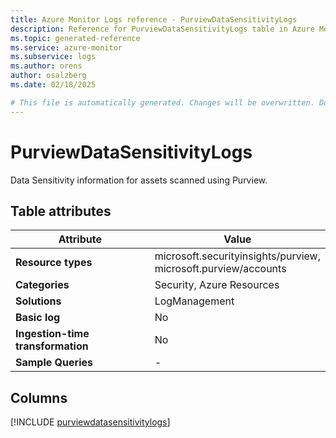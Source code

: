 ```yaml
---
title: Azure Monitor Logs reference - PurviewDataSensitivityLogs
description: Reference for PurviewDataSensitivityLogs table in Azure Monitor Logs.
ms.topic: generated-reference
ms.service: azure-monitor
ms.subservice: logs
ms.author: orens
author: osalzberg
ms.date: 02/18/2025

# This file is automatically generated. Changes will be overwritten. Do not change this file directly.
---
```


# PurviewDataSensitivityLogs

Data Sensitivity information for assets scanned using Purview.


## Table attributes

|Attribute|Value|
|---|---|
|**Resource types**|microsoft.securityinsights/purview,<br>microsoft.purview/accounts|
|**Categories**|Security, Azure Resources|
|**Solutions**| LogManagement|
|**Basic log**|No|
|**Ingestion-time transformation**|No|
|**Sample Queries**|-|



## Columns
  
[!INCLUDE [purviewdatasensitivitylogs](~/reusable-content/ce-skilling/azure/includes/azure-monitor/reference/tables/purviewdatasensitivitylogs-include.md)]
